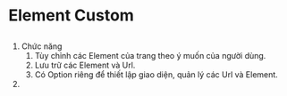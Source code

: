 # Element Custom <h2>
1. Chức năng
    1. Tùy chỉnh các Element của trang theo ý muốn của người dùng.
    2. Lưu trữ các Element và Url.
	3. Có Option riêng để thiết lập giao diện, quản lý các Url và Element.
2. 
